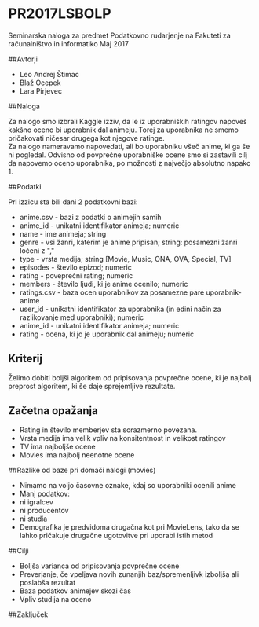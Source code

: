 # PR2017LSBOLP

Seminarska naloga za predmet Podatkovno rudarjenje na Fakuteti za računalništvo in informatiko
Maj 2017

##Avtorji

 * Leo Andrej Štimac
 * Blaž Ocepek
 * Lara Pirjevec

##Naloga

Za nalogo smo izbrali Kaggle izziv, da le iz uporabniških ratingov napoveš kakšno oceno bi uporabnik dal animeju. Torej za uporabnika ne smemo pričakovati ničesar drugega kot njegove ratinge.  
Za nalogo nameravamo napovedati, ali bo uporabniku všeč anime, ki ga še ni pogledal. Odvisno od povprečne uporabniške ocene smo si zastavili cilj da napovemo oceno uporabnika, po možnosti z največjo absolutno napako 1.  

##Podatki

Pri izzicu sta bili dani 2 podatkovni bazi:
 * anime.csv - bazi z podatki o animejih samih
  * anime_id - unikatni identifikator animeja; numeric
  * name - ime animeja; string
  * genre - vsi žanri, katerim je anime pripisan; string: posamezni žanri ločeni z ","
  * type - vrsta medija; string [Movie, Music, ONA, OVA, Special, TV]
  * episodes - število epizod; numeric
  * rating - poveprečni rating; numeric
  * members - število ljudi, ki je anime ocenilo; numeric
 * ratings.csv - baza ocen uporabnikov za posamezne pare uporabnik-anime
  * user_id - unikatni identifikator za uporabnika (in edini način za razlikovanje med uporabniki); numeric
  * anime_id - unikatni identifikator animeja; numeric
  * rating - ocena, ki jo je uporabnik dal animeju; numeric

## Kriterij

Želimo dobiti boljši algoritem od pripisovanja povprečne ocene, ki je najbolj preprost algoritem, ki še daje sprejemljive rezultate.

## Začetna opažanja

 * Rating in število memberjev sta sorazmerno povezana.
 * Vrsta medija ima velik vpliv na konsitentnost in velikost ratingov
  * TV ima najboljše ocene
  * Movies ima najbolj neenotne ocene

##Razlike od baze pri domači nalogi (movies)

 * Nimamo na voljo časovne oznake, kdaj so uporabniki ocenili anime
 * Manj podatkov:
  * ni igralcev
  * ni producentov
  * ni studia
 * Demografika je predvidoma drugačna kot pri MovieLens, tako da se lahko pričakuje drugačne ugotovitve pri uporabi istih metod
 
##Cilji

 * Boljša varianca od pripisovanja povprečne ocene
 * Preverjanje, če vpeljava novih zunanjih baz/spremenljivk izboljša ali poslabša rezultat
  * Baza podatkov animejev skozi čas
  * Vpliv studija na oceno
  
##Zaključek
